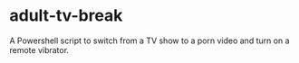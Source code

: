 # adult-tv-break
A Powershell script to switch from a TV show to a porn video and turn on a remote vibrator.
